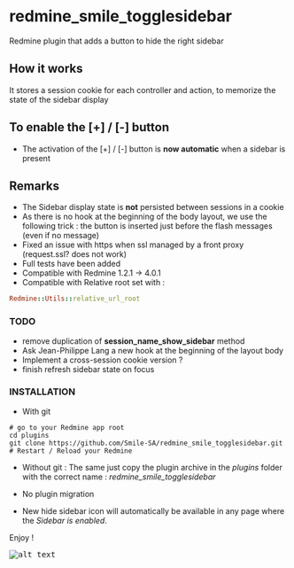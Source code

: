 redmine_smile_togglesidebar
===========================

Redmine plugin that adds a button to hide the right sidebar

## How it works

It stores a session cookie for each controller and action, to memorize the state of the sidebar display

## To enable the [+] / [-] button

- The activation of the  [+] / [-] button is **now automatic** when a sidebar is present

## Remarks

- The Sidebar display state is **not** persisted between sessions in a cookie
- As there is no hook at the beginning of the body layout, we use the following trick : the button is inserted just before the flash messages (even if no message)
- Fixed an issue with https when ssl managed by a front proxy (request.ssl? does not work)
- Full tests have been added
- Compatible with Redmine 1.2.1 -> 4.0.1
- Compatible with Relative root set with :
```ruby
Redmine::Utils::relative_url_root
```

### TODO

- remove duplication of **session_name_show_sidebar** method
- Ask Jean-Philippe Lang a new hook at the beginning of the layout body
- Implement a cross-session cookie version ?
- finish refresh sidebar state on focus

### INSTALLATION

- With git
```shell
# go to your Redmine app root
cd plugins
git clone https://github.com/Smile-SA/redmine_smile_togglesidebar.git
# Restart / Reload your Redmine
```

- Without git :
The same just copy the plugin archive in the *plugins* folder with the correct name : *redmine_smile_togglesidebar*

- No plugin migration
- New hide sidebar icon will automatically be available in any page where the *Sidebar is enabled*.

Enjoy !

<kbd>![alt text](https://compteur-visites.ennder.fr/sites/32/token/githubtsb/image "Logo") <!-- .element height="10%" width="10%" --></kbd>
